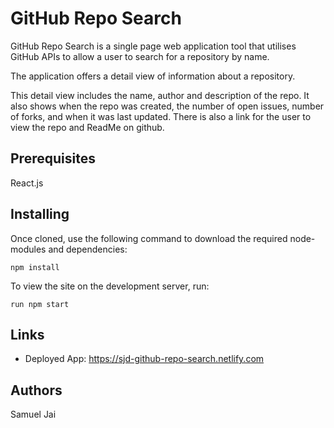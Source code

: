 # GitHub Repo Search

GitHub Repo Search is a single page web application tool that utilises GitHub APIs to allow a user to search for a repository by name.

The application offers a detail view of information about a repository. 

This detail view includes the name, author and description of the repo. It also shows when the repo was created, the number of open issues, number of forks, and when it was last updated. There is also a link for the user to view the repo and ReadMe on github. 

## Prerequisites
React.js

## Installing
Once cloned, use the following command to download the required node-modules and dependencies:
```
npm install
```

To view the site on the development server, run: 
```
run npm start
```

## Links 
- Deployed App: https://sjd-github-repo-search.netlify.com

## Authors
Samuel Jai
